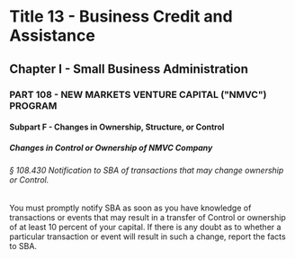 
# Title 13 - Business Credit and Assistance
## Chapter I - Small Business Administration
### PART 108 - NEW MARKETS VENTURE CAPITAL ("NMVC") PROGRAM
#### Subpart F - Changes in Ownership, Structure, or Control
##### Changes in Control or Ownership of NMVC Company
###### § 108.430 Notification to SBA of transactions that may change ownership or Control.

You must promptly notify SBA as soon as you have knowledge of transactions or events that may result in a transfer of Control or ownership of at least 10 percent of your capital. If there is any doubt as to whether a particular transaction or event will result in such a change, report the facts to SBA.
